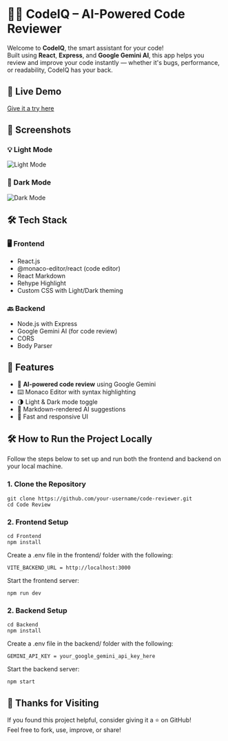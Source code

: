 # 🧑‍💻 CodeIQ – AI-Powered Code Reviewer

Welcome to **CodeIQ**, the smart assistant for your code!  
Built using **React**, **Express**, and **Google Gemini AI**, this app helps you review and improve your code instantly — whether it's bugs, performance, or readability, CodeIQ has your back.

## 🔗 Live Demo

[Give it a try here](https://code-reviewer-frontend-eta.vercel.app/)

## 📸 Screenshots

### 💡 Light Mode  
![Light Mode](https://i.postimg.cc/Yqfb7pK2/Screenshot-2025-05-01-020315.png)  

### 🌙 Dark Mode 
![Dark Mode](https://i.postimg.cc/1tHkCb0J/Screenshot-2025-05-01-020332.png)  

## 🛠 Tech Stack

### 🖥️ Frontend
- React.js
- @monaco-editor/react (code editor)
- React Markdown
- Rehype Highlight
- Custom CSS with Light/Dark theming

### 🔙 Backend
- Node.js with Express
- Google Gemini AI (for code review)
- CORS
- Body Parser

## 🎯 Features

- 🧠 **AI-powered code review** using Google Gemini
- ⌨️ Monaco Editor with syntax highlighting
- 🌗 Light & Dark mode toggle
- 📝 Markdown-rendered AI suggestions
- 🚀 Fast and responsive UI

## 🛠️ How to Run the Project Locally

Follow the steps below to set up and run both the frontend and backend on your local machine.
### 1. Clone the Repository

```
git clone https://github.com/your-username/code-reviewer.git
cd Code Review
```

### 2. Frontend Setup
```
cd Frontend
npm install
```
Create a .env file in the frontend/ folder with the following:  
```
VITE_BACKEND_URL = http://localhost:3000
```  
Start the frontend server:    
```
npm run dev
```  

### 2. Backend Setup  
```
cd Backend
npm install
```
Create a .env file in the backend/ folder with the following:  
```
GEMINI_API_KEY = your_google_gemini_api_key_here
```  
Start the backend server:  
```
npm start
```  

## 🙌 Thanks for Visiting

If you found this project helpful, consider giving it a ⭐ on GitHub!  
Feel free to fork, use, improve, or share!
